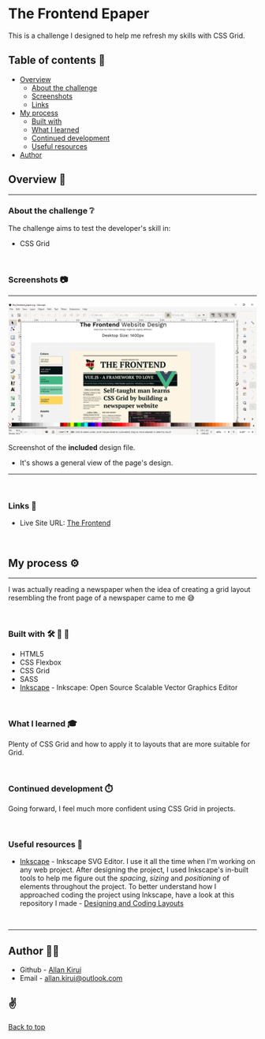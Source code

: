 # The Frontend Epaper

This is a challenge I designed to help me refresh my skills with CSS Grid.

<!-- Note that the Table of contents links don't work offline because
    of the use of emojis. They do however work online on GitHub

    https://github.com/thlorenz/anchor-markdown-header/issues/36
-->

## Table of contents 📖

- [Overview](#overview-)
  - [About the challenge](#about-the-challenge-)
  - [Screenshots](#screenshots-)
  - [Links](#links-)
- [My process](#my-process-gear)
  - [Built with](#built-with-hammer_and_wrench-pencil-triangular_ruler)
  - [What I learned](#what-i-learned-)
  - [Continued development](#continued-development-stopwatch)
  - [Useful resources](#useful-resources-)
- [Author](#author-)

## Overview 🔎

---

### About the challenge ❔

The challenge aims to test the developer's skill in:

- CSS Grid

<br/>

### Screenshots 📷

---

![](./assets/images/markdown_images/1.png)

Screenshot of the **included** design file.

- It's shows a general view of the page's design.

---

<br/>

### Links 🔗

- Live Site URL: [The Frontend](https://allankirui.github.io/the-frontend-epaper/)

<br/>

## My process :gear:

---

I was actually reading a newspaper when the idea of creating a grid layout resembling the front page of a newspaper came to me 😅

<br/>

### Built with :hammer_and_wrench: :pencil: :triangular_ruler:

- HTML5
- CSS Flexbox
- CSS Grid
- SASS
- [Inkscape](https://inkscape.org) - Inkscape: Open Source Scalable Vector Graphics Editor

<br/>

### What I learned 🎓

Plenty of CSS Grid and how to apply it to layouts that are more suitable for Grid.

<br/>

### Continued development :stopwatch:

Going forward, I feel much more confident using CSS Grid in projects.

<br>

### Useful resources 💎

- [Inkscape](https://inkscape.org) - Inkscape SVG Editor. I use it all the time when I'm working on any web project. After designing the project, I used Inkscape's in-built tools to help me figure out the _spacing_, _sizing_ and _positioning_ of elements throughout the project. To better understand how I approached coding the project using Inkscape, have a look at this repository I made - [Designing and Coding Layouts](https://github.com/AllanKirui/designing-and-coding-layouts)

<br>

---

## Author ✍🏾

- Github - [Allan Kirui](https://www.github.com/AllanKirui)
- Email - <allan.kirui@outlook.com>

## ✌️

[Back to top](#the-frontend-epaper)
